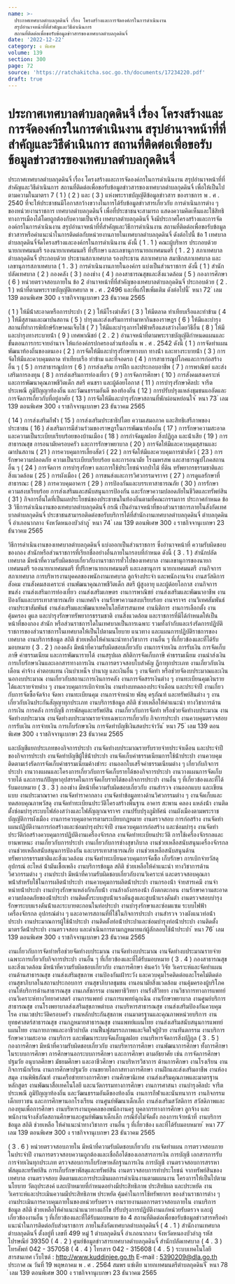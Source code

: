 ```yaml
---
name: >-
  ประกาศเทศบาลตำบลกุดดินจี่ เรื่อง โครงสร้างและการจัดองค์กรในการดำเนินงาน
  สรุปอำนาจหน้าที่ที่สำคัญและวิธีดำเนินการ
  สถานที่ติดต่อเพื่อขอรับข้อมูลข่าวสารของเทศบาลตำบลกุดดินจี่
date: '2022-12-22'
category: ง พิเศษ
volume: 139
section: 300
page: 72
source: 'https://ratchakitcha.soc.go.th/documents/17234220.pdf'
draft: true
---
```


# ประกาศเทศบาลตำบลกุดดินจี่ เรื่อง โครงสร้างและการจัดองค์กรในการดำเนินงาน สรุปอำนาจหน้าที่ที่สำคัญและวิธีดำเนินการ สถานที่ติดต่อเพื่อขอรับข้อมูลข่าวสารของเทศบาลตำบลกุดดินจี่

ประกาศเทศบาลตําบลกุดดินจี่ เรื่อง โครงสร้างและการจัดองค์กรในการดําเนินงาน สรุปอํานาจหน้าที่ที่สําคัญและวิธีดําเนินการ สถานที่ติดต่อเพื่อขอรับข้อมูลข่าวสารของเทศบาลตําบลกุดดินจี่ เพื่อให้เป็นไปตามความในมาตรา 7 ( 1 ) ( 2 ) และ ( 3 ) แห่งพระราชบัญญัติข้อมูลข่าวสาร ของราชการ พ . ศ . 2540 ที่จะให้ประชาชนมีโอกาสกว้างขวางในการได้รับข้อมูลข่าวสารเกี่ยวกับ การดําเนินการต่าง ๆ ของหน่วยงานราชการ เทศบาลตําบลกุดดินจี่ เพื่อที่ประชาชนจะสามารถ แสดงความคิดเห็นและใช้สิทธิทางการเมืองได้โดยถูกต้องกับความเป็นจริง เทศบาลตําบลกุดดินจี่ จึงมีประกาศโครงสร้างและการจัดองค์กรในการดําเนินงาน สรุปอํานาจหน้าที่ที่สําคัญและวิธีการดําเนินงาน สถานที่ติดต่อเพื่อขอรับข้อมูลข่าวสารหรือคําแนะนําในการติดต่อกับหน่วยงานภายในเทศบาลตําบลกุดดินจี่ ดังต่อไปนี้ ข้อ 1 เทศบาลตําบลกุดดินจี่จัดโครงสร้างและองค์กรในการดําเนินงาน ดังนี้ ( 1 . 1 ) คณะผู้บริหาร ประกอบด้วย นายกเทศมนตรี รองนายกเทศมนตรี ที่ปรึกษา และเลขานุการนายกเทศมนตรี ( 1 . 2 ) สภาเทศบาลตําบลกุดดินจี่ ประกอบด้วย ประธานสภาเทศบาล รองประธาน สภาเทศบาล สมาชิกสภาเทศบาล และเลขานุการสภาเทศบาล ( 1 . 3 ) การดําเนินงานภายในองค์กร แบ่งเป็นส่วนราชการ ดังนี้ ( 1 ) สํานักปลัดเทศบาล ( 2 ) กองคลัง ( 3 ) กองช่าง ( 4 ) กองสาธารณสุขและสิ่งแวดล้อม ( 5 ) กองการศึกษา ( 6 ) หน่วยตรวจสอบภายใน ข้อ 2 อํานาจหน้าที่ที่สําคัญของเทศบาลตําบลกุดดินจี่ ประกอบด้วย ( 2 . 1 ) หน้าที่ตามพระราชบัญญัติเทศบาล พ . ศ . 2496 และที่แก้ไขเพิ่มเติม ดังต่อไปนี้ ้ หนา 72 ่ เลม 139 ตอนพิเศษ 300 ง ราชกิจจานุเบกษา 23 ธันวาคม 2565

( 1 ) ให้มีน้ําสะอาดหรือการประปา ( 2 ) ให้มีโรงฆ่าสัตว์ ( 3 ) ให้มีตลาด ท่าเทียบเรือและท่าข้าม ( 4 ) ให้มีสุสานและฌาปนสถาน ( 5 ) บํารุงและส่งเสริมการทํามาหากินของราษฎร ( 6 ) ให้มีและบํารุงสถานที่ทําการพิทักษ์รักษาคนเจ็บไข้ ( 7 ) ให้มีและบํารุงการไฟฟ้าหรือแสงสว่างโดยวิธีอื่น ( 8 ) ให้มีและบํารุงทางระบายน้ํา ( 9 ) เทศพาณิชย์ ( 2 . 2 ) อํานาจหน้าที่ตามพระราชบัญญัติกําหนดแผนและขั้นตอนการกระจายอํานาจ ให้แก่องค์กรปกครองส่วนท้องถิ่น พ . ศ . 2542 ดังนี้ ( 1 ) การจัดทําแผนพัฒนาท้องถิ่นของตนเอง ( 2 ) การจัดให้มีและบํารุงรักษาทางบก ทางน้ํา และทางระบายน้ํา ( 3 ) การจัดให้มีและควบคุมตลาด ท่าเทียบเรือ ท่าข้าม และที่จอดรถ ( 4 ) การสาธารณูปโภคและการก่อสร้างอื่น ๆ ( 5 ) การสาธารณูปการ ( 6 ) การส่งเสริม การฝึก และประกอบอาชีพ ( 7 ) การพาณิชย์ และส่งเสริมการลงทุน ( 8 ) การส่งเสริมการท่องเที่ยว ( 9 ) การจัดการศึกษา ( 10 ) การสังคมสงเคราะห์ และการพัฒนาคุณภาพชีวิตเด็ก สตรี คนชรา และผู้ด้อยโอกาส ( 11 ) การบํารุงรักษาศิลปะ จารีตประเพณี ภูมิปัญญาท้องถิ่น และวัฒนธรรมอันดี ของท้องถิ่น ( 12 ) การปรับปรุงแหล่งชุมชนแออัดและการจัดการเกี่ยวกับที่อยู่อาศัย ( 13 ) การจัดให้มีและบํารุงรักษาสถานที่พักผ่อนหย่อนใจ ้ หนา 73 ่ เลม 139 ตอนพิเศษ 300 ง ราชกิจจานุเบกษา 23 ธันวาคม 2565

( 14 ) การส่งเสริมกีฬา ( 15 ) การส่งเสริมประชาธิปไตย ความเสมอภาค และสิทธิเสรีภาพของประชาชน ( 16 ) ส่งเสริมการมีส่วนร่วมของราษฎรในการพัฒนาท้องถิ่น ( 17 ) การรักษาความสะอาดและความเป็นระเบียบเรียบร้อยของบ้านเมือง ( 18 ) การกําจัดมูลฝอย สิ่งปฏิกูล และน้ําเสีย ( 19 ) การสาธารณสุข การอนามัยครอบครัว และการรักษาพยาบาล ( 20 ) การจัดให้มีและควบคุมสุสานและฌาปนสถาน ( 21 ) การควบคุมการเลี้ยงสัตว์ ( 22 ) การจัดให้มีและควบคุมการฆ่าสัตว์ ( 23 ) การรักษาความปลอดภัย ความเป็นระเบียบเรียบร้อย และการอนามัย โรงมหรสพ และสาธารณูปโภคสถานอื่น ๆ ( 24 ) การจัดการ การบํารุงรักษา และการใช้ประโยชน์จากป่าไม้ ที่ดิน ทรัพยากรธรรมชาติและสิ่งแวดล้อม ( 25 ) การผังเมือง ( 26 ) การขนส่งและการวิศวกรรมจราจร ( 27 ) การดูแลรักษาที่สาธารณะ ( 28 ) การควบคุมอาคาร ( 29 ) การป้องกันและบรรเทาสาธารณภัย ( 30 ) การรักษาความสงบเรียบร้อย การส่งเสริมและสนับสนุนการป้องกัน และรักษาความปลอดภัยในชีวิตและทรัพย์สิน ( 31 ) กิจการอื่นใดที่เป็นผลประโยชน์ของประชาชนในท้องถิ่นตามที่คณะกรรมการ ประกาศกําหนด ข้อ 3 วิธีการดําเนินงานของเทศบาลตําบลกุดดินจี่ กรณี เป็นอํานาจหน้าที่ของส่วนราชการภายในสังกัดเทศบาลตําบลกุดดินจี่ ประชาชนสามารถติดต่อขอรับบริการได้ที่สํานักงานเทศบาลตําบลกุดดินจี่ ตําบลกุดดินจี่ อําเภอนากลาง จังหวัดหนองบัวลําภู ้ หนา 74 ่ เลม 139 ตอนพิเศษ 300 ง ราชกิจจานุเบกษา 23 ธันวาคม 2565

วิธีการดําเนินงานของเทศบาลตําบลกุดดินจี่ แบ่งออกเป็นส่วนราชการ ซึ่งอํานาจหน้าที่ ความรับผิดชอบของกอง สํานักหรือส่วนราชการที่เรียกชื่ออย่างอื่นภายในกรอบที่กําหนด ดังนี้ ( 3 . 1 ) สํานักปลัดเทศบาล มีหน้าที่ความรับผิดชอบเกี่ยวกับงานราชการทั่วไปของเทศบาล งานเลขานุการของนายกเทศมนตรี รองนายกเทศมนตรี ที่ปรึกษานายกเทศมนตรี และเลขานุการ นายกเทศมนตรี งานกิจการสภาเทศบาล การบริหารงานบุคคลของพนักงานเทศบาล ลูกจ้างประจํา และพนักงานจ้าง งานสวัสดิการสังคม งานสังคมสงเคราะห์ งานพัฒนาคุณภาพชีวิตเด็ก สตรี ผู้สูงอายุ และผู้ด้อยโอกาส งานกิจการขนส่ง งานส่งเสริมการท่องเที่ยว งานส่งเสริมเกษตร งานการพาณิชย์ งานส่งเสริมและพัฒนาอาชีพ งานป้องกันและบรรเทาสาธารณภัย งานเทศกิจ งานรักษาความสงบเรียบร้อย งานจราจร งานวิเทศสัมพันธ์ งานประชาสัมพันธ์ งานส่งเสริมและพัฒนาเทคโนโลยีสารสนเทศ งานนิติการ งานการเลือกตั้ง งานคุ้มครอง ดูแล และบํารุงรักษาทรัพยากรธรรมชาติ งานสิ่งแวดล้อม และราชการที่มิได้กําหนดให้เป็นหน้าที่ของกอง สํานัก หรือส่วนราชการใดในเทศบาลเป็นการเฉพาะ รวมทั้งกํากับและเร่งรัดการปฏิบัติราชการของส่วนราชการในเทศบาลให้เป็นไปตามนโยบาย แนวทาง และแผนการปฏิบัติราชการของเทศบาล งานบริการข้อมูล สถิติ ช่วยเหลือให้คําแนะนําทางวิชาการ งานอื่น ๆ ที่เกี่ยวข้องและที่ได้รับมอบหมาย ( 3 . 2 ) กองคลัง มีหน้าที่ความรับผิดชอบเกี่ยวกับ งานการจ่ายเงิน การรับเงิน การจัดเก็บภาษี ค่าธรรมเนียม และการพัฒนารายได้ งานสรุปผล สถิติการจัดเก็บภาษี ค่าธรรมเนียม งานนําส่งเงิน การเก็บรักษาเงินและเอกสารทางการเงิน งานการตรวจสอบใบสําคัญ ฎีกาทุกประเภท งานเกี่ยวกับเงินเดือน ค่าจ้าง ค่าตอบแทน เงินบําเหน็จ บํานาญ และเงินอื่น ๆ งานจัดทํา หรือช่วยจัดงบประมาณและเงินนอกงบประมาณ งานเกี่ยวกับสถานะการเงินการคลัง งานการจัดสรรเงินต่าง ๆ งานทะเบียนคุมเงินรายได้และรายจ่ายต่าง ๆ งานควบคุมการเบิกจ่ายเงิน งานทํางบทดลองประจําเดือน และประจําปี งานเกี่ยวกับการจัดซื้อจัดจ้าง จัดหา งานทะเบียนคุม งานการจําหน่าย พัสดุ ครุภัณฑ์ และทรัพย์สินต่าง ๆ งานเกี่ยวกับเงินประกันสัญญาทุกประเภท งานบริการข้อมูล สถิติ ช่วยเหลือให้คําแนะนํา ทางวิชาการด้านการเงิน การคลัง การบัญชี การพัสดุและทรัพย์สิน งานเกี่ยวกับการจัดทํา หรือช่วยจัดทํางบประมาณ งานจัดทํางบประมาณ งานจัดทํางบประมาณรายจ่ายเฉพาะการเกี่ยวกับ กิจการประปา งานควบคุมตรวจสอบการรับเงิน การจ่ายเงิน การเก็บรักษาเงิน การจัดทําบัญชีเงินสดประจําวัน ้ หนา 75 ่ เลม 139 ตอนพิเศษ 300 ง ราชกิจจานุเบกษา 23 ธันวาคม 2565

และบัญชีแยกประเภทของกิจการประปา งานจัดทํางบประมาณรายรับรายจ่ายประจําเดือน และประจําปีของกิจการประปา งานจัดทําบัญชีผู้ใช้น้ําประปา งานจัดเก็บค่าธรรมเนียมการใช้น้ําประปา งานควบคุมติดตามเร่งรัดการจัดเก็บค่าธรรมเนียมค้างชําระ งานออกใบเสร็จค่าธรรมเนียมต่าง ๆ เกี่ยวกับกิจการประปา งานวางแผนและโครงการเกี่ยวกับการจัดเก็บรายได้ของกิจการประปา งานวางแผนการจัดเก็บรายได้ และการแก้ปัญหาอุปสรรคในการจัดเก็บรายได้ของกิจการประปา งานอื่น ๆ ที่เกี่ยวข้องและที่ได้รับมอบหมาย ( 3 . 3 ) กองช่าง มีหน้าที่ความรับผิดชอบเกี่ยวกับ งานสํารวจ งานออกแบบ และเขียนแบบ งานประมาณราคา งานจัดทําราคากลาง งานจัดทําข้อมูลทางด้านวิศวกรรมต่าง ๆ งานจัดเก็บและทดสอบคุณภาพวัสดุ งานจัดทําทะเบียนประวัติโครงสร้างพื้นฐาน อาคาร สะพาน คลอง แหล่งน้ํา งานติดตั้งซ่อมบํารุงระบบไฟส่องสว่างและไฟสัญญาณจราจร งานปรับปรุงภูมิทัศน์ งานผังเมืองตามพระราชบัญญัติการผังเมือง งานการควบคุมอาคารตามระเบียบกฎหมาย งานตรวจสอบ การก่อสร้าง งานจัดทําแผนปฏิบัติงานการก่อสร้างและซ่อมบํารุงประจําปี งานควบคุมการก่อสร้าง และซ่อมบํารุง งานจัดทําประวัติก่อสร้างควบคุมการปฏิบัติงานเครื่องจักรกล งานจัดทําทะเบียนประวัติ การใช้เครื่องจักรกลและยานพาหนะ งานเกี่ยวกับการประปา งานเกี่ยวกับการช่างสุขาภิบาล งานช่วยเหลือสนับสนุนเครื่องจักรกล งานช่วยเหลือสนับสนุนการป้องกัน และบรรเทาสาธารณภัย งานช่วยเหลือสนับสนุนด้านทรัพยากรธรรมชาติและสิ่งแวดล้อม งานจัดทําทะเบียนควบคุมการจัดซื้อ เก็บรักษา การเบิกจ่ายวัสดุ อุปกรณ์ อะไหล่ น้ํามันเชื้อเพลิง งานบริการข้อมูล สถิติ ช่วยเหลือให้คําแนะนํา ทางวิชาการด้านวิศวกรรมต่าง ๆ งานประปา มีหน้าที่ความรับผิดชอบเกี่ยวกับงานวิเคราะห์ และตรวจสอบคุณภาพน้ําสําหรับใช้ในการผลิตน้ําประปา งานควบคุมการผลิตน้ําประปา งานกรองน้ํา จ่ายสารเคมี งานจําหน่ายน้ําประปา งานบํารุงรักษาแหล่งกักเก็บน้ํา งานล้างถังกรองน้ํา ถังตกตะกอน งานรักษาความสะอาดความปลอดภัยของน้ําประปา งานติดตั้งระบบสูบน้ําแรงดันสูงและสูบน้ําแรงดันต่ํา งานตรวจสอบบํารุงรักษาระบบแรงดันน้ําและระบายตะกอนในท่อประปา งานบํารุงรักษาและซ่อมแซม ระบบไฟฟ้า เครื่องจักรกล อุปกรณ์ต่าง ๆ และอาคารสถานที่ที่ใช้ในกิจการประปา งานสํารวจ วางผังแนวท่อน้ําประปา งานประมาณการผู้ใช้น้ําประปา งานติดตั้งท่อน้ําประปาและซ่อมบํารุงท่อน้ําประปา งานติดตั้งมาตรวัดน้ําประปา งานตรวจสอบ และดําเนินการตามกฎหมายแก่ผู้ลักลอบใช้น้ําประปา ้ หนา 76 ่ เลม 139 ตอนพิเศษ 300 ง ราชกิจจานุเบกษา 23 ธันวาคม 2565

งานเกี่ยวกับการจัดทําหรือช่วยจัดทํางบประมาณ งานจัดทํางบประมาณ งานจัดทํางบประมาณรายจ่าย เฉพาะการเกี่ยวกับกิจการประปา งานอื่น ๆ ที่เกี่ยวข้องและที่ได้รับมอบหมาย ( 3 . 4 ) กองสาธารณสุขและสิ่งแวดล้อม มีหน้าที่ความรับผิดชอบเกี่ยวกับ งานการศึกษา ค้นคว้า วิจัย วิเคราะห์และจัดทําแผนงานด้านสาธารณสุข งานส่งเสริมสุขภาพ งานป้องกันเฝ้าระวัง และควบคุมโรคติดต่อและโรคไม่ติดต่อ งานสุขาภิบาลในสถานประกอบการ งานสุขาภิบาลชุมชน งานอนามัยสิ่งแวดล้อม งานคุ้มครองผู้บริโภค งานให้บริการด้านสาธารณสุข งานเภสัชกรรม งานพยาธิวิทยา งานรังสีวิทยา งานวิชาการทางการแพทย์ งานวิเคราะห์ทางวิทยาศาสตร์ งานการแพทย์ งานการแพทย์ฉุกเฉิน งานรักษาพยาบาล งานศูนย์บริการสาธารณสุข งานโรงพยาบาลส่งเสริมสุขภาพตําบล งานบริหารสาธารณสุข งานส่งเสริมป้องกันควบคุมโรค งานเวชประวัติครอบครัว งานหลักประกันสุขภาพ งานมาตรฐานและคุณภาพหน่วยบริการ งานยุทธศาสตร์สาธารณสุข งานกฎหมายสาธารณสุข งานแพทย์แผนไทย งานส่งเสริมสนับสนุนการแพทย์แผนไทย งานกายภาพและอาชีวบําบัด งานฟื้นฟูสมรรถภาพและจิตใจผู้ป่วย งานทันตกรรม งานบริการรักษาความสะอาด งานบริการ และพัฒนาระบบจัดเก็บมูลฝอย งานบริหารจัดการสิ่งปฏิกูล ( 3 . 5 ) กองการศึกษา มีหน้าที่ความรับผิดชอบเกี่ยวกับ งานบริหารการศึกษา งานพัฒนาการศึกษา ทั้งการศึกษาในระบบการศึกษา การศึกษานอกระบบการศึกษา และการศึกษา ตามอัธยาศัย เช่น การจัดการศึกษาปฐมวัย อนุบาลศึกษา มัธยมศึกษา และอาชีวศึกษา งานบริหารวิชาการ ด้านการศึกษา งานโรงเรียน งานกิจการนักเรียน งานการศึกษาปฐมวัย งานขยายโอกาสทางการศึกษา งานฝึกและส่งเสริมอาชีพ งานห้องสมุด งานพิพิธภัณฑ์ งานเครือข่ายทางการศึกษา งานศึกษานิเทศ งานส่งเสริมคุณภาพและมาตรฐานหลักสูตร งานพัฒนาสื่อเทคโนโลยี และนวัตกรรมทางการศึกษา งานการศาสนา งานบํารุงศิลปะ จารีตประเพณี ภูมิปัญญาท้องถิ่น และวัฒนธรรมอันดีของท้องถิ่น งานการกีฬาและนันทนาการ งานกิจกรรมเด็กเยาวชน และการศึกษานอกโรงเรียน งานศูนย์พัฒนาเด็กเล็ก งานส่งเสริมสวัสดิการ สวัสดิภาพและกองทุนเพื่อการศึกษา งานบริหารงานบุคคลของพนักงานครู บุคลากรทางการศึกษา ลูกจ้าง และพนักงานจ้างสังกัดสถานศึกษาและศูนย์พัฒนาเด็กเล็ก กรณียังไม่จัดตั้ง กองการเจ้าหน้าที่ งานบริการข้อมูล สถิติ ช่วยเหลือ ให้คําแนะนําทางวิชาการ งานอื่น ๆ ที่เกี่ยวข้อง และที่ได้รับมอบหมาย ้ หนา 77 ่ เลม 139 ตอนพิเศษ 300 ง ราชกิจจานุเบกษา 23 ธันวาคม 2565

( 3 . 6 ) หน่วยตรวจสอบภายใน มีหน้าที่ความรับผิดชอบเกี่ยวกับ งานจัดทําแผน การตรวจสอบภายในประจําปี งานการตรวจสอบความถูกต้องและเชื่อถือได้ของเอกสารการเงิน การบัญชี เอกสารการรับการจ่ายเงินทุกประเภท ตรวจสอบการเก็บรักษาหลักฐานการเงิน การบัญชี งานตรวจสอบการสรรหาพัสดุและทรัพย์สิน การเก็บรักษาพัสดุและทรัพย์สิน งานตรวจสอบการทําประโยชน์ จากทรัพย์สินของเทศบาล งานตรวจสอบ ติดตามและการประเมินผลการดําเนินงานตามแผนงาน โครงการให้เป็นไปตามนโยบาย วัตถุประสงค์ และเป้าหมายที่กําหนดอย่างมีประสิทธิภาพ ประสิทธิผล และประหยัด งานวิเคราะห์และประเมินความมีประสิทธิภาพ ประหยัด คุ้มค่าในการใช้ทรัพยากร ของส่วนราชการต่าง ๆ งานประเมินการควบคุมภายในของหน่วยรับตรวจ งานรายงานผลการตรวจสอบภายใน งานบริการข้อมูล สถิติ ช่วยเหลือให้คําแนะนําแนวทางแก้ไข ปรับปรุงการปฏิบัติงานแก่หน่วยรับตรวจ และผู้เกี่ยวข้องงานอื่น ๆ ที่เกี่ยวข้องและที่ได้รับมอบหมาย ข้อ 4 สถานที่ติดต่อเพื่อขอรับข้อมูลข่าวสารหรือคําแนะนําในการติดต่อกับส่วนราชการ ภายในสังกัดเทศบาลตําบลกุดดินจี่ ( 4 . 1 ) สํานักงานเทศบาลตําบลกุดดินจี่ ตั้งอยู่ที่ เลขที่ 499 หมู่ 1 ตําบลกุดดินจี่ อําเภอนากลาง จังหวัดหนองบัวลําภู รหัสไปรษณีย์ 39350 ( 4 . 2 ) ศูนย์ข้อมูลข่าวสารเทศบาลตําบลกุดดินจี่ สํานักปลัดเทศบาล ( 4 . 3 ) โทรศัพท์ 042 - 357058 ( 4 . 4 ) โทรสาร 042 - 315608 ( 4 . 5 ) ระบบเทคโนโลยีสารสนเทศ เว็บไซต์ : http://www.kuddinjee.go.th E-mail : 5390209@dla.go.th ประกาศ ณ วันที่ 19 พฤษภาคม พ . ศ . 2564 สมพร แซ่เตีย นายกเทศมนตรีตําบลกุดดินจี่ ้ หนา 78 ่ เลม 139 ตอนพิเศษ 300 ง ราชกิจจานุเบกษา 23 ธันวาคม 2565
